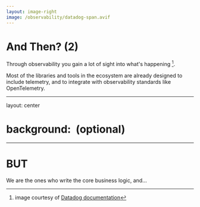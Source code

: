 ```yaml
---
layout: image-right
image: /observability/datadog-span.avif
---
```


# And Then? (2)

Through observability you gain a lot of sight into what's happening [^1].

Most of the libraries and tools in the ecosystem are already designed to include telemetry, and to integrate with observability standards like OpenTelemetry.



[^1]: image courtesy of [Datadog documentation](https://docs.datadoghq.com/tracing/guide/add_span_md_and_graph_it/)

<style>
.footnotes-sep {
  @apply mt-20 opacity-10;
}
.footnotes {
  @apply text-sm opacity-75;
}
.footnote-backref {
  display: none;
}
</style>

---
layout: center
# background: <image url or HEX or rbg or rgba> (optional)
---

# BUT

<div v-click>

<p class="font-mono font-light">
We are the ones who write the core business logic, and...
</p>

</div>
